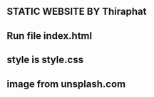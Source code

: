 ## STATIC WEBSITE BY Thiraphat 

## Run file index.html

## style is style.css

## image from unsplash.com